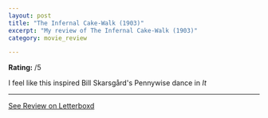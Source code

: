 ```yaml
---
layout: post
title: "The Infernal Cake-Walk (1903)"
excerpt: "My review of The Infernal Cake-Walk (1903)"
category: movie_review

---
```


**Rating:** /5

I feel like this inspired Bill Skarsgård's Pennywise dance in <i>It</i>

<hr>

[See Review on Letterboxd](https://boxd.it/4K7CV5)
